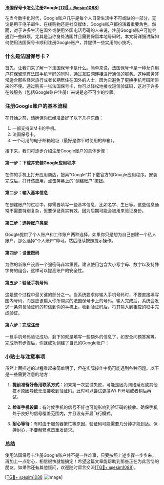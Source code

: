 **法国保号卡怎么注册Google[[TG💪+ @esim1088](https://t.me/s/esim1088)]**

在当今数字化时代，Google账户几乎是每个人日常生活中不可或缺的一部分。无论是用于电子邮件、在线购物还是社交媒体，Google账户都扮演着重要角色。然而，对于许多生活在国外或使用外国电话号码的人来说，注册Google账户可能会遇到一些麻烦，尤其是当你身处法国并且需要保留本地号码时。本文将详细讲解如何使用法国保号卡顺利注册Google账户，并提供一些实用的小技巧。

### 什么是法国保号卡？

首先，让我们来了解一下法国保号卡是什么。简单来说，法国保号卡是一种允许用户在保留现有法国手机号码的同时，通过互联网连接进行通信的服务。这种服务非常适合那些经常旅行或者长期居住在国外的人士，因为它避免了更换手机号码所带来的不便。通过购买一张法国保号卡，你可以轻松地接收短信验证码，这对于许多在线服务（包括Google账户注册）来说是必不可少的步骤。

### 注册Google账户的基本流程

在开始之前，请确保你已经准备好了以下几样东西：
1. 一部支持SIM卡的手机。
2. 法国保号卡。
3. 一个可用的电子邮箱地址（最好是你平时使用的邮箱）。

接下来，我们将逐步介绍注册Google账户的具体步骤：

#### 第一步：下载并安装Google应用程序

在你的手机上打开应用商店，搜索“Google”并下载官方的Google应用程序。安装完成后，打开该应用，点击屏幕上的“创建账户”按钮。

#### 第二步：输入基本信息

在创建账户的过程中，你需要填写一些基本信息，比如名字、生日等。这些信息通常不需要特别复杂，但要保证真实有效，因为后期可能会被用来验证身份。

#### 第三步：选择账户类型

Google提供了个人账户和工作账户两种选择。如果你只是想为自己创建一个私人账户，那么选择“个人账户”即可。然后继续按照提示操作。

#### 第四步：设置密码

为你的新账户设置一个强密码非常重要。建议使用包含大小写字母、数字以及特殊字符的组合，这样可以提高账户的安全性。

#### 第五步：验证手机号码

这是整个过程中最关键的部分之一。当系统要求你输入手机号码时，不要直接填写国内号码，而是应该输入你所购买的法国保号卡上的号码。输入完成后，系统会发送一条包含验证码的短信到你的手机上。收到验证码后，将其输入到相应的框中完成验证。

#### 第六步：完成注册

一旦手机号码验证成功，剩下的就是填写一些额外的信息了，如安全问题答案等。完成所有步骤后，你就成功创建了自己的Google账户！

### 小贴士与注意事项

虽然上面描述的过程看起来简单明了，但在实际操作中仍可能遇到各种问题。以下是一些需要注意的地方：

1. **提前准备好备用联系方式**：如果第一次尝试失败，可能是因为网络延迟或其他技术原因导致无法接收到验证码。此时可以尝试更换Wi-Fi环境或者稍后再试。
   
2. **检查手机设置**：有时候手机的信号不好也可能影响到验证码的接收。确保手机处于良好的信号覆盖范围内，并且没有开启飞行模式。

3. **耐心等待**：有时由于服务器繁忙等原因，验证码可能需要几分钟才能到达。保持耐心，不要频繁点击重发请求。

### 总结

使用法国保号卡注册Google账户并不是一件难事，只要按照上述步骤一步步来，再加上一点耐心，相信很快就能搞定！希望这篇文章能帮助到那些正在为此苦恼的朋友。如果你还有其他疑问，欢迎随时留言交流[[TG💪+ @esim1088](https://t.me/s/esim1088)]。

[[TG💪+ @esim1088](https://t.me/s/esim1088) ![Image](https://i.postimg.cc/4NQfJmqS/Snipaste-2025-05-13-00-14-12.png)]